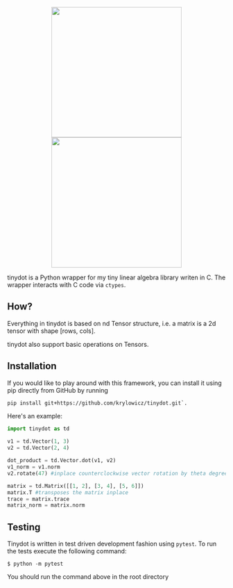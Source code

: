 <p align='center'>
    <img src='https://user-images.githubusercontent.com/22550143/158031381-0561f9fb-7db6-481f-aaab-ca8bd30697b6.svg#gh-light-mode-only' width="300px" height="300px">
    <img src='https://user-images.githubusercontent.com/22550143/159061080-04f2fbc7-da90-46cf-8f1c-e6a32759fbcb.svg#gh-dark-mode-only' width="300px" height="300px">
</p>

tinydot is a Python wrapper for my tiny linear algebra library writen in C. The wrapper interacts with C code via `ctypes`.

## How?

Everything in tinydot is based on nd Tensor structure, i.e. a matrix is a 2d tensor with shape [rows, cols].

tinydot also support basic operations on Tensors.

## Installation
If you would like to play around with this framework, you can install it using pip directly from GitHub by running 
```
pip install git+https://github.com/krylowicz/tinydot.git`.
```

Here's an example:
```python
import tinydot as td
 
v1 = td.Vector(1, 3)
v2 = td.Vector(2, 4)

dot_product = td.Vector.dot(v1, v2)
v1_norm = v1.norm
v2.rotate(47) #inplace counterclockwise vector rotation by theta degrees (use -theta for clockwise)

matrix = td.Matrix([[1, 2], [3, 4], [5, 6]])
matrix.T #transposes the matrix inplace
trace = matrix.trace
matrix_norm = matrix.norm
```

## Testing
Tinydot is written in test driven development fashion using `pytest`. To run the tests execute the following command:

```shell
$ python -m pytest
```

You should run the command above in the root directory

